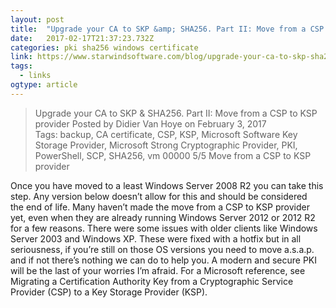 ```yaml
---
layout: post 
title:  "Upgrade your CA to SKP &amp; SHA256. Part II: Move from a CSP to KSP provider | StarWind Blog" 
date:   2017-02-17T21:37:23.732Z 
categories: pki sha256 windows certificate
link: https://www.starwindsoftware.com/blog/upgrade-your-ca-to-skp-sha256-part-ii-move-from-a-csp-to-ksp-provider 
tags:
  - links
ogtype: article 
---
```


> Upgrade your CA to SKP & SHA256. Part II: Move from a CSP to KSP provider
Posted by Didier Van Hoye on February 3, 2017	
Tags: backup, CA certificate, CSP, KSP, Microsoft Software Key Storage Provider, Microsoft Strong Cryptographic Provider, PKI, PowerShell, SCP, SHA256, vm
00000
				5/5
Move from a CSP to KSP provider

Once you have moved to a least Windows Server 2008 R2 you can take this step. Any version below doesn’t allow for this and should be considered the end of life. Many haven’t made the move from a CSP to KSP provider yet, even when they are already running Windows Server 2012 or 2012 R2 for a few reasons. There were some issues with older clients like Windows Server 2003 and Windows XP. These were fixed with a hotfix but in all seriousness, if you’re still on those OS versions you need to move a.s.a.p. and if not there’s nothing we can do to help you. A modern and secure PKI will be the last of your worries I’m afraid. For a Microsoft reference, see Migrating a Certification Authority Key from a Cryptographic Service Provider (CSP) to a Key Storage Provider (KSP).

